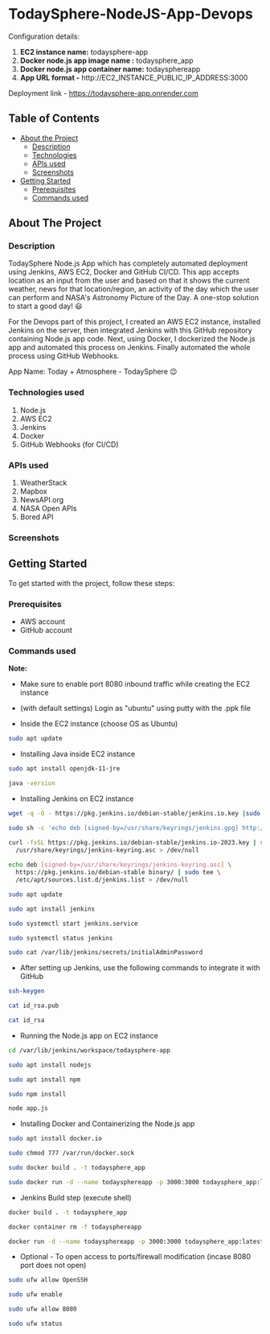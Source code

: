 # TodaySphere-NodeJS-App-Devops
Configuration details: 
1. **EC2 instance name:** todaysphere-app
2. **Docker node.js app image name :** todaysphere_app 
3. **Docker node.js app container name:** todaysphereapp
4. **App URL format -** http://EC2_INSTANCE_PUBLIC_IP_ADDRESS:3000

Deployment link - https://todaysphere-app.onrender.com

<!-- TABLE OF CONTENTS -->
## Table of Contents

* [About the Project](#about-the-project)
  * [Description](#description)
  * [Technologies](#technologies-used)
  * [APIs used](#apis-used)
  * [Screenshots](#screenshots)
* [Getting Started](#getting-started)
  * [Prerequisites](#prerequisites)
  * [Commands used](#commands-used)




<!-- ABOUT THE PROJECT -->
## About The Project

### Description

TodaySphere Node.js App which has completely automated deployment using Jenkins, AWS EC2, Docker and GitHub CI/CD. This app accepts location as an input from the user and based on that it shows the current weather, news for that location/region, an activity of the day which the user can perform and NASA's Astronomy Picture of the Day.
A one-stop solution to start a good day! :smiley:

For the Devops part of this project, I created an AWS EC2 instance, installed Jenkins on the server, then integrated Jenkins with this GitHub repository containing Node.js app code. Next, using Docker, I dockerized the Node.js app and automated this process on Jenkins. Finally automated the whole process using GitHub Webhooks.

App Name: Today + Atmosphere - TodaySphere :wink:

### Technologies used

1. Node.js
2. AWS EC2
3. Jenkins
4. Docker
5. GitHub Webhooks (for CI/CD)

### APIs used

1. WeatherStack
2. Mapbox
3. NewsAPI.org
4. NASA Open APIs
5. Bored API

### Screenshots



<!-- GETTING STARTED -->
## Getting Started

To get started with the project, follow these steps:

### Prerequisites

* AWS account
* GitHub account

### Commands used

**Note:** 
* Make sure to enable port 8080 inbound traffic while creating the EC2 instance
* (with default settings) Login as "ubuntu" using putty with the .ppk file

* Inside the EC2 instance (choose OS as Ubuntu)
```sh
sudo apt update
```

* Installing Java inside EC2 instance
```sh
sudo apt install openjdk-11-jre
```

```sh
java -version
```

* Installing Jenkins on EC2 instance
```sh
wget -q -O - https://pkg.jenkins.io/debian-stable/jenkins.io.key |sudo gpg --dearmor -o /usr/share/keyrings/jenkins.gpg
```

```sh
sudo sh -c 'echo deb [signed-by=/usr/share/keyrings/jenkins.gpg] http://pkg.jenkins.io/debian-stable binary/ > /etc/apt/sources.list.d/jenkins.list'
```

```sh
curl -fsSL https://pkg.jenkins.io/debian-stable/jenkins.io-2023.key | sudo tee \
  /usr/share/keyrings/jenkins-keyring.asc > /dev/null
  
echo deb [signed-by=/usr/share/keyrings/jenkins-keyring.asc] \
  https://pkg.jenkins.io/debian-stable binary/ | sudo tee \
  /etc/apt/sources.list.d/jenkins.list > /dev/null
```

```sh
sudo apt update
```

```sh
sudo apt install jenkins
```

```sh
sudo systemctl start jenkins.service
```

```sh
sudo systemctl status jenkins
```

```sh
sudo cat /var/lib/jenkins/secrets/initialAdminPassword
```

* After setting up Jenkins, use the following commands to integrate it with GitHub

```sh
ssh-keygen
```

```sh
cat id_rsa.pub
```

```sh
cat id_rsa
```

* Running the Node.js app on EC2 instance

```sh
cd /var/lib/jenkins/workspace/todaysphere-app
```

```sh
sudo apt install nodejs
```

```sh
sudo apt install npm
```

```sh
sudo npm install
```

```sh
node app.js
```

* Installing Docker and Containerizing the Node.js app

```sh
sudo apt install docker.io
```

```sh
sudo chmod 777 /var/run/docker.sock
```

```sh
sudo docker build . -t todaysphere_app
```

```sh
sudo docker run -d --name todaysphereapp -p 3000:3000 todaysphere_app:latest
```

* Jenkins Build step (execute shell)

```sh
docker build . -t todaysphere_app
```

```sh
docker container rm -f todaysphereapp
```

```sh
docker run -d --name todaysphereapp -p 3000:3000 todaysphere_app:latest
```

* Optional - To open access to ports/firewall modification (incase 8080 port does not open)

```sh
sudo ufw allow OpenSSH
```

```sh
sudo ufw enable
```

```sh
sudo ufw allow 8080
```

```sh
sudo ufw status
```
